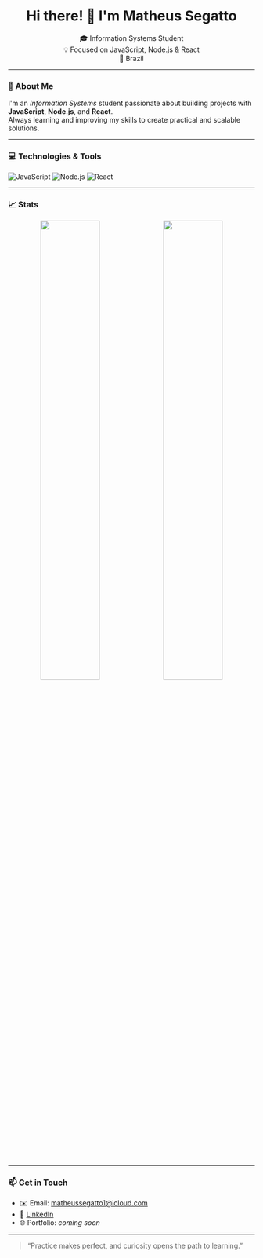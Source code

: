 <h1 align="center">Hi there! 👋 I'm Matheus Segatto</h1>

<p align="center">
🎓 Information Systems Student <br>
💡 Focused on JavaScript, Node.js & React <br>
📍 Brazil
</p>

---

### 🚀 About Me

I'm an *Information Systems* student passionate about building projects with **JavaScript**, **Node.js**, and **React**.  
Always learning and improving my skills to create practical and scalable solutions.

---

### 💻 Technologies & Tools

![JavaScript](https://img.shields.io/badge/-JavaScript-F7DF1E?logo=javascript&logoColor=000&style=for-the-badge)
![Node.js](https://img.shields.io/badge/-Node.js-339933?logo=node.js&logoColor=fff&style=for-the-badge)
![React](https://img.shields.io/badge/-React-61DAFB?logo=react&logoColor=000&style=for-the-badge)

---

### 📈 Stats

<p align="center">
  <img width="49%" src="https://github-readme-stats.vercel.app/api?username=matheussegatto&show_icons=true&theme=tokyonight" />
  <img width="49%" src="https://github-readme-stats.vercel.app/api/top-langs/?username=matheussegatto&layout=compact&theme=tokyonight" />
</p>

---

### 📫 Get in Touch

- ✉️ Email: matheussegatto1@icloud.com  
- 💼 <a href="https://www.linkedin.com/in/matheus-segatto-428465266/">LinkedIn</a>  
- 🌐 Portfolio: *coming soon*  

---

> “Practice makes perfect, and curiosity opens the path to learning.” 


